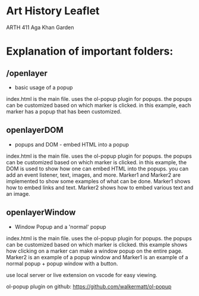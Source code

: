 # Art History Leaflet
ARTH 411
Aga Khan Garden

# Explanation of important folders:
## /openlayer
- basic usage of a popup


index.html is the main file. uses the ol-popup plugin for popups. the popups can be customized based on which marker is clicked. in this example, each marker has a popup that has been customized.

## openlayerDOM
- popups and DOM - embed HTML into a popup


index.html is the main file. uses the ol-popup plugin for popups. the popups can be customized based on which marker is clicked. in this example, the DOM is used to show how one can embed HTML into the popups. you can add an event listener, text, images, and more. Marker1 and Marker2 are implemented to show some examples of what can be done. Marker1 shows how to embed links and text. Marker2 shows how to embed various text and an image.

## openlayerWindow
- Window Popup and a 'normal' popup


index.html is the main file. uses the ol-popup plugin for popups. the popups can be customized based on which marker is clicked. this example shows how clicking on a marker can make a window popup on the entire page. Marker2 is an example of a popup window and Marker1 is an example of a normal popup + popup window with a button.

use local server or live extension on vscode for easy viewing.

ol-popup plugin on github: https://github.com/walkermatt/ol-popup
